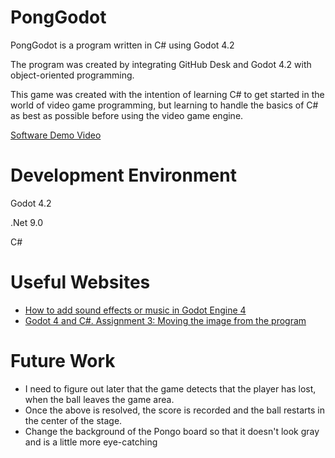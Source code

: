 # PongGodot
PongGodot is a program written in C# using Godot 4.2

The program was created by integrating GitHub Desk and Godot 4.2 with object-oriented programming.

This game was created with the intention of learning C# to get started in the world of video game programming, but learning to handle the basics of C# as best as possible before using the video game engine.

[Software Demo Video](https://youtu.be/AyvxmzbCRRg)

# Development Environment
Godot 4.2

.Net 9.0

C#

# Useful Websites
* [How to add sound effects or music in Godot Engine 4](https://www.youtube.com/watch?v=Iv5g3P4M4co)
* [Godot 4 and C#. Assignment 3: Moving the image from the program](https://www.youtube.com/watch?v=CluLg5fYHMY)

# Future Work

* I need to figure out later that the game detects that the player has lost, when the ball leaves the game area.
* Once the above is resolved, the score is recorded and the ball restarts in the center of the stage.
* Change the background of the Pongo board so that it doesn't look gray and is a little more eye-catching
